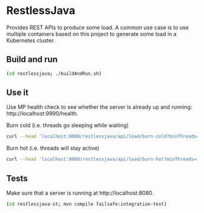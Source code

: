 # RestlessJava

Provides REST APIs to produce some load. A common use case is to use multiple containers based on this project to generate some load in a Kubernetes cluster.

## Build and run

```bash
(cd restlessjava; ./buildAndRun.sh)
```

## Use it 

Use MP health check to see whether the server is already up and running: http://localhost:9990/health.

Burn cold (i.e. threads go sleeping while waiting)
```bash
curl --head 'localhost:8080/restlessjava/api/load/burn-cold?minThreads=1&maxThreads=4&min=100&max=1000'
```

Burn hot (i.e. threads will stay active)
```bash
curl --head 'localhost:8080/restlessjava/api/load/burn-hot?minThreads=1&maxThreads=4&min=100&max=1000'
```

## Tests

Make sure that a server is running at http://localhost:8080.

```bash
(cd restlessjava-st; mvn compile failsafe:integration-test)
```